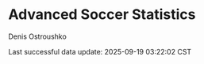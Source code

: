 # Advanced Soccer Statistics
Denis Ostroushko

<!-- gfm -->

Last successful data update: 2025-09-19 03:22:02 CST
